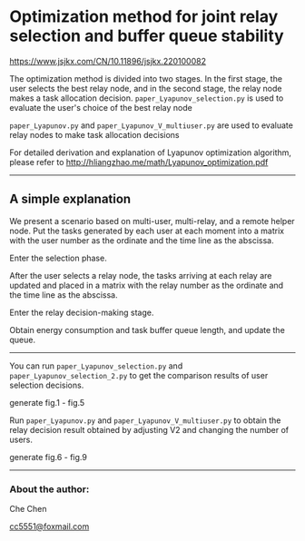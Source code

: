 # Optimization method for joint relay selection and buffer queue stability
https://www.jsjkx.com/CN/10.11896/jsjkx.220100082

The optimization method is divided into two stages. In the first stage, the user selects the best relay node, and in the second stage, the relay node makes a task allocation decision.
`paper_Lyapunov_selection.py` is used to evaluate the user's choice of the best relay node

`paper_Lyapunov.py` and `paper_Lyapunov_V_multiuser.py` are used to evaluate relay nodes to make task allocation decisions

For detailed derivation and explanation of Lyapunov optimization algorithm, please refer to http://hliangzhao.me/math/Lyapunov_optimization.pdf

--------------------------------------------------------------------------------

## A simple explanation
We present a scenario based on multi-user, multi-relay, and a remote helper node. Put the tasks generated by each user at each moment into a matrix with the user number as the ordinate and the time line as the abscissa.

Enter the selection phase.

After the user selects a relay node, the tasks arriving at each relay are updated and placed in a matrix with the relay number as the ordinate and the time line as the abscissa.

Enter the relay decision-making stage.

Obtain energy consumption and task buffer queue length, and update the queue.

--------------------------------------------------------------------------------

You can run ``paper_Lyapunov_selection.py`` and ``paper_Lyapunov_selection_2.py`` to get the comparison results of user selection decisions.

generate fig.1 - fig.5

Run `paper_Lyapunov.py` and `paper_Lyapunov_V_multiuser.py` to obtain the relay decision result obtained by adjusting V2 and changing the number of users.

generate fig.6 - fig.9

--------------------------------------------------------------------------------

### About the author: 

Che Chen

cc5551@foxmail.com
